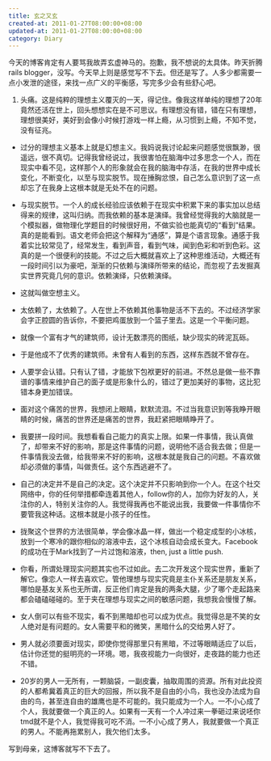 ```yaml
---
title: 玄之又玄
created-at: 2011-01-27T08:00:00+08:00
updated-at: 2011-01-27T08:00:00+08:00
category: Diary
---
```


今天的博客肯定有人要骂我故弄玄虚神马的。抱歉，我不想说的太具体。昨天折腾rails blogger，没写。今天早上则是感觉写不下去。但还是写了。人多少都需要一点小发泄的途径，来找一点广义的平衡感，写完多少会有些舒心吧。


1. 头痛。这是纯粹的理想主义覆灭的一天，得记住。像我这样单纯的理想了20年竟然还活在世上，回头想想实在是不可思议。有理想没有错，错在只有理想，理想很美好，美好到会像小时候打游戏一样上瘾，从习惯到上瘾，不知不觉，没有征兆。

* 过分的理想主义基本上就是幻想主义。我妈说我讨论起来问题感觉很飘渺，很遥远，很不真切。记得我曾经说过，我很害怕在脑海中过多思念一个人，而在现实中看不见，这样那个人的形象就会在我的脑海中存活，在我的世界中成长变化，不断变化，以至与现实脱节。现在捶胸忿恨，自己怎么意识到了这一点却忘了在我身上这根本就是无处不在的问题。

* 与现实脱节。一个人的成长经验应该依赖于在现实中积累下来的事实加以总结得来的规律，这叫归纳。而我依赖的基本是演绎。我曾经觉得我的大脑就是一个模拟器，做物理化学题目的时候很好用，不做实验也能真切的“看到”结果。真的是能看到。语文老师会把这个解释为“通感”，算是个语言现象。通感于我着实比较常见了，经常发生，看到声音，看到气味，闻到色彩和听到色彩。这真的是一个很便利的技能。不过之后大概就喜欢上了这种思维活动，大概还有一段时间引以为豪吧，渐渐的只依赖与演绎所带来的结论，而忽视了去发掘真实世界究竟几何的意识。依赖演绎，只依赖演绎。

* 这就叫做空想主义。

* 太依赖了，太依赖了。人在世上不依赖其他事物是活不下去的。不过经济学家会字正腔圆的告诉你，不要把鸡蛋放到一个篮子里去。这是一个平衡问题。

* 就像一个富有才气的建筑师，设计无数漂亮的图纸，缺少现实的砖泥瓦砾。

* 于是他成不了优秀的建筑师。未曾有人看到的东西，这样东西就不曾存在。

* 人要学会认错。只有认了错，才能放下包袱更好的前进。不然总是做一些不靠谱的事情来维护自己的面子或是形象什么的，错过了更加美好的事物，这比犯错本身更加错误。

* 面对这个痛苦的世界，我想闭上眼睛，默默流泪。不过当我意识到等我睁开眼睛的时候，痛苦的世界还是痛苦的世界，我赶紧把眼睛睁开了。

* 我要拼一段时间。我想看看自己能力的真实上限。如果一件事情，我认真做了，却带来不好的影响，那是这件事情的问题，说明他不适合我去做；但是一件事情我没去做，给我带来不好的影响，这根本就是我自己的问题。不喜欢做却必须做的事情，叫做责任。这个东西逃避不了。

* 自己的决定并不是自己的决定。这个决定并不只影响到你一个人。在这个社交网络中，你的任何举措都牵连着其他人，follow你的人，加你为好友的人，关注你的人，特别关注你的人。我觉得我再也不能说出我，我要做一件事情你不要管我这种话。这根本就是小孩子的任性。

* 拢聚这个世界的方法很简单，学会像冰晶一样，做出一个稳定成型的小冰核，放到一个寒冷的跟你相似的溶液中去，这个冰核自动会成长变大。Facebook的成功在于Mark找到了一片过饱和溶液，then, just a little push.

* 你看，所谓处理现实问题其实也不过如此。去二次开发这个现实世界，重新了解它。像恋人一样去喜欢它。管他理想与现实究竟是主仆关系还是朋友关系，哪怕是基友关系也无所谓，反正他们肯定是我的两条大腿，少了哪个走起路来都会磕磕碰碰的。至于夹在理想与现实之间的敏感问题，我想我会慢慢了解。

* 女人倒可以有些不现实，看不到黑暗却也可以成为优点。我觉得总是不笑的女人绝对是有问题的。女人需要平和的微笑，黑暗什么的交给男人好了。

* 男人就必须要面对现实，即使你觉得那里只有黑暗，不过等眼睛适应了以后，估计你还觉的挺明亮的一环境。嗯，我夜视能力一向很好，走夜路的能力也还不错。

* 20岁的男人一无所有，一颗脑袋，一副皮囊，抽取周围的资源。所有对此投资的人都希冀着真正的巨大的回报，所以我不是自由的小鸟，我也没办法成为自由的鸟，甚至连自由的雄鹰也是不可能的。我只能成为一个人。一不小心成了个人，我就要做一个真正的人。如果有一天有一个人冲过来一拳砸过来说呸你tmd就不是个人，我觉得我可吃不消。一不小心成了男人，我就要做一个真正的男人。不能再拖累别人，我欠他们太多。


写到母亲，这博客就写不下去了。
